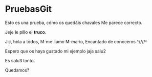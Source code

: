 # PruebasGit

Esto es una prueba, cómo os quedáis chavales
Me parece correcto.

Jeje le pillo el **truco**.

Jiji, hola a todos, M-me llamo M-mario, Encantado de conoceros ^////^

Espero que os haya gustado mi ejemplo jaja salu2

Es salu3 tonto.

Quedamos?
